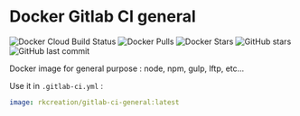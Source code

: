 # Docker Gitlab CI general

![Docker Cloud Build Status](https://img.shields.io/docker/cloud/build/rkcreation/gitlab-ci-general?style=for-the-badge) ![Docker Pulls](https://img.shields.io/docker/pulls/rkcreation/gitlab-ci-general?style=for-the-badge) ![Docker Stars](https://img.shields.io/docker/stars/rkcreation/gitlab-ci-general?style=for-the-badge) ![GitHub stars](https://img.shields.io/github/stars/rkcreation/docker-gitlab-ci-general?label=GitHub%20Stars&style=for-the-badge) ![GitHub last commit](https://img.shields.io/github/last-commit/rkcreation/docker-gitlab-ci-general?style=for-the-badge)

Docker image for general purpose : node, npm, gulp, lftp, etc...

Use it in `.gitlab-ci.yml` :


```yaml
image: rkcreation/gitlab-ci-general:latest
```